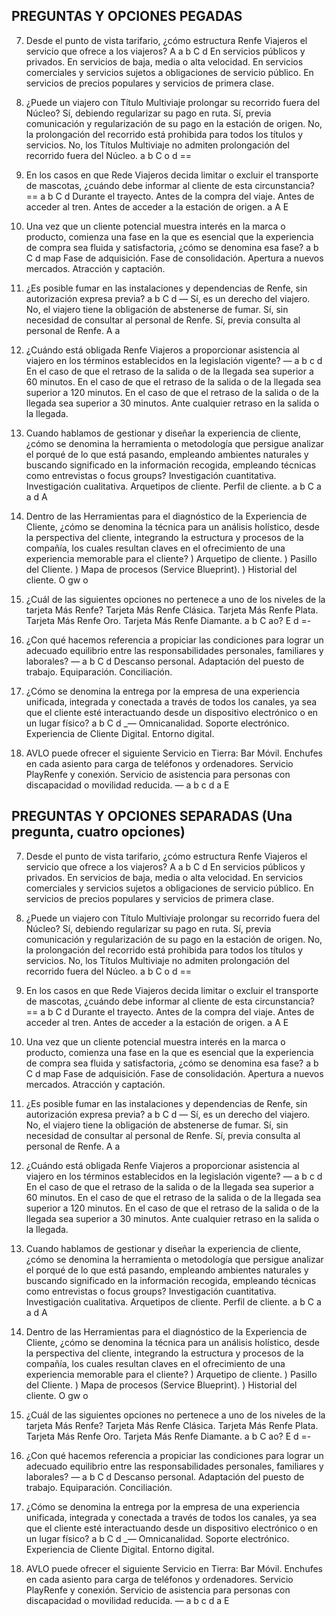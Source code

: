## PREGUNTAS Y OPCIONES PEGADAS

7. Desde el punto de vista tarifario, ¿cómo estructura Renfe Viajeros el servicio que ofrece a los viajeros? A a b C d En servicios públicos y privados. En servicios de baja, media o alta velocidad. En servicios comerciales y servicios sujetos a obligaciones de servicio público. En servicios de precios populares y servicios de primera clase.

16. ¿Puede un viajero con Título Multiviaje prolongar su recorrido fuera del Núcleo? Sí, debiendo regularizar su pago en ruta. Sí, previa comunicación y regularización de su pago en la estación de origen. No, la prolongación del recorrido está prohibida para todos los títulos y servicios. No, los Títulos Multiviaje no admiten prolongación del recorrido fuera del Núcleo. a b C o d ==

24. En los casos en que Rede Viajeros decida limitar o excluir el transporte de mascotas, ¿cuándo debe informar al cliente de esta circunstancia? == a b C d Durante el trayecto. Antes de la compra del viaje. Antes de acceder al tren. Antes de acceder a la estación de origen. a A E

52. Una vez que un cliente potencial muestra interés en la marca o producto, comienza una fase en la que es esencial que la experiencia de compra sea fluida y satisfactoria, ¿cómo se denomina esa fase? a b C d map Fase de adquisición. Fase de consolidación. Apertura a nuevos mercados. Atracción y captación.

9. ¿Es posible fumar en las instalaciones y dependencias de Renfe, sin autorización expresa previa? a b C d — Sí, es un derecho del viajero. No, el viajero tiene la obligación de abstenerse de fumar. Sí, sin necesidad de consultar al personal de Renfe. Sí, previa consulta al personal de Renfe. A a

24. ¿Cuándo está obligada Renfe Viajeros a proporcionar asistencia al viajero en los términos establecidos en la legislación vigente? — a b c d En el caso de que el retraso de la salida o de la llegada sea superior a 60 minutos. En el caso de que el retraso de la salida o de la llegada sea superior a 120 minutos. En el caso de que el retraso de la salida o de la llegada sea superior a 30 minutos. Ante cualquier retraso en la salida o la llegada.

46. Cuando hablamos de gestionar y diseñar la experiencia de cliente, ¿cómo se denomina la herramienta o metodología que persigue analizar el porqué de lo que está pasando, empleando ambientes naturales y buscando significado en la información recogida, empleando técnicas como entrevistas o focus groups? Investigación cuantitativa. Investigación cualitativa. Arquetipos de cliente. Perfil de cliente. a b C a a d A

52. Dentro de las Herramientas para el diagnóstico de la Experiencia de Cliente, ¿cómo se denomina la técnica para un análisis holístico, desde la perspectiva del cliente, integrando la estructura y procesos de la compañía, los cuales resultan claves en el ofrecimiento de una experiencia memorable para el cliente? ) Arquetipo de cliente. ) Pasillo del Cliente. ) Mapa de procesos (Service Blueprint). ) Historial del cliente. O gw o

11. ¿Cuál de las siguientes opciones no pertenece a uno de los niveles de la tarjeta Más Renfe? Tarjeta Más Renfe Clásica. Tarjeta Más Renfe Plata. Tarjeta Más Renfe Oro. Tarjeta Más Renfe Diamante. a b C ao? E d =-

34. ¿Con qué hacemos referencia a propiciar las condiciones para lograr un adecuado equilibrio entre las responsabilidades personales, familiares y laborales? — a b C d Descanso personal. Adaptación del puesto de trabajo. Equiparación. Conciliación.

50. ¿Cómo se denomina la entrega por la empresa de una experiencia unificada, integrada y conectada a través de todos los canales, ya sea que el cliente esté interactuando desde un dispositivo electrónico o en un lugar físico? a b C d _— Omnicanalidad. Soporte electrónico. Experiencia de Cliente Digital. Entorno digital.

3. AVLO puede ofrecer el siguiente Servicio en Tierra: Bar Móvil. Enchufes en cada asiento para carga de teléfonos y ordenadores. Servicio PlayRenfe y conexión. Servicio de asistencia para personas con discapacidad o movilidad reducida. — a b c d a E

## PREGUNTAS Y OPCIONES SEPARADAS (Una pregunta, cuatro opciones)

7. Desde el punto de vista tarifario, ¿cómo estructura Renfe Viajeros el servicio que ofrece a los viajeros?
A a b C d En servicios públicos y privados.
En servicios de baja, media o alta velocidad.
En servicios comerciales y servicios sujetos a obligaciones de servicio público.
En servicios de precios populares y servicios de primera clase.

16. ¿Puede un viajero con Título Multiviaje prolongar su recorrido fuera del Núcleo?
Sí, debiendo regularizar su pago en ruta.
Sí, previa comunicación y regularización de su pago en la estación de origen.
No, la prolongación del recorrido está prohibida para todos los títulos y servicios.
No, los Títulos Multiviaje no admiten prolongación del recorrido fuera del Núcleo. a b C o d ==

24. En los casos en que Rede Viajeros decida limitar o excluir el transporte de mascotas, ¿cuándo debe informar al cliente de esta circunstancia?
== a b C d Durante el trayecto.
Antes de la compra del viaje.
Antes de acceder al tren.
Antes de acceder a la estación de origen. a A E

52. Una vez que un cliente potencial muestra interés en la marca o producto, comienza una fase en la que es esencial que la experiencia de compra sea fluida y satisfactoria, ¿cómo se denomina esa fase?
a b C d map Fase de adquisición.
Fase de consolidación.
Apertura a nuevos mercados.
Atracción y captación.

9. ¿Es posible fumar en las instalaciones y dependencias de Renfe, sin autorización expresa previa?
a b C d — Sí, es un derecho del viajero.
No, el viajero tiene la obligación de abstenerse de fumar.
Sí, sin necesidad de consultar al personal de Renfe.
Sí, previa consulta al personal de Renfe. A a

24. ¿Cuándo está obligada Renfe Viajeros a proporcionar asistencia al viajero en los términos establecidos en la legislación vigente?
— a b c d En el caso de que el retraso de la salida o de la llegada sea superior a 60 minutos.
En el caso de que el retraso de la salida o de la llegada sea superior a 120 minutos.
En el caso de que el retraso de la salida o de la llegada sea superior a 30 minutos.
Ante cualquier retraso en la salida o la llegada.

46. Cuando hablamos de gestionar y diseñar la experiencia de cliente, ¿cómo se denomina la herramienta o metodología que persigue analizar el porqué de lo que está pasando, empleando ambientes naturales y buscando significado en la información recogida, empleando técnicas como entrevistas o focus groups?
Investigación cuantitativa.
Investigación cualitativa.
Arquetipos de cliente.
Perfil de cliente. a b C a a d A

52. Dentro de las Herramientas para el diagnóstico de la Experiencia de Cliente, ¿cómo se denomina la técnica para un análisis holístico, desde la perspectiva del cliente, integrando la estructura y procesos de la compañía, los cuales resultan claves en el ofrecimiento de una experiencia memorable para el cliente?
) Arquetipo de cliente.
) Pasillo del Cliente.
) Mapa de procesos (Service Blueprint).
) Historial del cliente. O gw o

11. ¿Cuál de las siguientes opciones no pertenece a uno de los niveles de la tarjeta Más Renfe?
Tarjeta Más Renfe Clásica.
Tarjeta Más Renfe Plata.
Tarjeta Más Renfe Oro.
Tarjeta Más Renfe Diamante. a b C ao? E d =-

34. ¿Con qué hacemos referencia a propiciar las condiciones para lograr un adecuado equilibrio entre las responsabilidades personales, familiares y laborales?
— a b C d Descanso personal.
Adaptación del puesto de trabajo.
Equiparación.
Conciliación.

50. ¿Cómo se denomina la entrega por la empresa de una experiencia unificada, integrada y conectada a través de todos los canales, ya sea que el cliente esté interactuando desde un dispositivo electrónico o en un lugar físico?
a b C d _— Omnicanalidad.
Soporte electrónico.
Experiencia de Cliente Digital.
Entorno digital.

3. AVLO puede ofrecer el siguiente Servicio en Tierra:
Bar Móvil.
Enchufes en cada asiento para carga de teléfonos y ordenadores.
Servicio PlayRenfe y conexión.
Servicio de asistencia para personas con discapacidad o movilidad reducida. — a b c d a E
